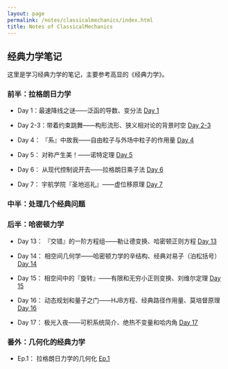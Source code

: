 ```yaml
---
layout: page
permalink: /notes/classicalmechanics/index.html
title: Notes of ClassicalMechanics
---
```


## 经典力学笔记

这里是学习经典力学的笔记，主要参考高显的《经典力学》。

### 前半：拉格朗日力学

- Day 1：最速降线之谜——泛函的导数、变分法  [Day 1](https://zeroovector.github.io/notes/classicalmechanics_pdf/cm_day1.pdf)

- Day 2-3：带着约束跳舞——构形流形、狭义相对论的背景时空 [Day 2-3](https://zeroovector.github.io/notes/classicalmechanics_pdf/cm_day2-3.pdf)

- Day 4： 『系』中故我——自由粒子与外场中粒子的作用量  [Day 4](https://zeroovector.github.io/notes/classicalmechanics_pdf/cm_day4.pdf)

- Day 5： 对称产生美！——诺特定理  [Day 5](https://zeroovector.github.io/notes/classicalmechanics_pdf/cm_day5.pdf)

- Day 6： 从现代控制说开去——拉格朗日乘子法  [Day 6](https://zeroovector.github.io/notes/classicalmechanics_pdf/cm_day6.pdf)

- Day 7： 宇航学院『圣地巡礼』——虚位移原理  [Day 7](https://zeroovector.github.io/notes/classicalmechanics_pdf/cm_day7.pdf)


### 中半：处理几个经典问题




### 后半：哈密顿力学

- Day 13： 『交错』的一阶方程组——勒让德变换、哈密顿正则方程  [Day 13](https://zeroovector.github.io/notes/classicalmechanics_pdf/cm_day13.pdf)

- Day 14： 相空间几何学——哈密顿力学的辛结构、经典对易子（泊松括号）  [Day 14](https://zeroovector.github.io/notes/classicalmechanics_pdf/cm_day14.pdf)

- Day 15： 相空间中的『旋转』——有限和无穷小正则变换、刘维尔定理  [Day 15](https://zeroovector.github.io/notes/classicalmechanics_pdf/cm_day15.pdf)

- Day 16： 动态规划和量子之门——HJB方程、经典路径作用量、莫培督原理  [Day 16](https://zeroovector.github.io/notes/classicalmechanics_pdf/cm_day16.pdf)

- Day 17： 极光入夜——可积系统简介、绝热不变量和哈内角  [Day 17](https://zeroovector.github.io/notes/classicalmechanics_pdf/cm_day17.pdf)


### 番外：几何化的经典力学

- Ep.1： 拉格朗日力学的几何化  [Ep.1](https://zeroovector.github.io/notes/classicalmechanics_pdf/cm_ex1.pdf)





